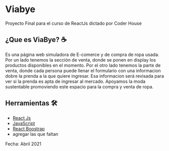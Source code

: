  #  Viabye 
Proyecto Final para el curso de ReactJs dictado por Coder House 

 ## ¿Que es ViaBye? ☕️
Es una página web simuladora de E-comerce y de compra de ropa usada.  
Por un lado tenemos la sección de venta, donde se ponen en display los productos disponibles en el momento. 
Por el otro lado tenemos la parte de venta, donde cada persona puede llenar el formulario con una informacion dobre la prenda a la que quiere ingresar. Esa informacion será revisada para ver si la prenda es apta de ingresar al mercado. 
Apoyamos la moda sustentable promoviendo este espacio para la compra y venta de ropa. 

## Herramientas 🛠

* [React Js](https://reactjs.org/)
* [JavaScript](https://www.javascript.com/) 
* [React Boostrap](https://fontawesome.com/) 
* agregar las que faltan 

Fecha: Abril 2021